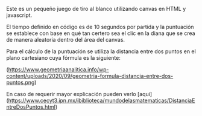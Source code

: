 Este es un pequeño juego de tiro al blanco utilizando canvas en HTML y javascript. 

El tiempo definido en código es de 10 segundos por partida y la puntuación se establece con base en qué tan certero sea el clic en la diana que se crea de manera aleatoria dentro del área del canvas. 

Para el cálculo de la puntuación se utiliza la distancia entre dos puntos en el plano cartesiano cuya fórmula es la siguiente: 

(https://www.geometriaanalitica.info/wp-content/uploads/2020/09/geometria-formula-distancia-entre-dos-puntos.png)

En caso de requerir mayor explicación pueden verlo [aquí] (https://www.cecyt3.ipn.mx/ibiblioteca/mundodelasmatematicas/DistanciaEntreDosPuntos.html)
